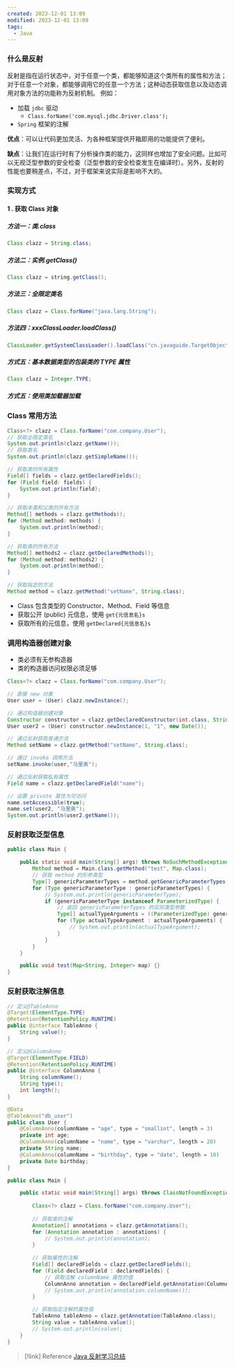 ```yaml
---
created: 2023-12-01 13:09
modified: 2023-12-01 13:09
tags:
  - Java
---
```


### 什么是反射
反射是指在运行状态中，对于任意一个类，都能够知道这个类所有的属性和方法；对于任意一个对象，都能够调用它的任意一个方法；这种动态获取信息以及动态调用对象方法的功能称为反射机制。
例如：
- 加载  `jdbc` 驱动
	- `Class.forName('com.mysql.jdbc.Driver.class');`
- `Spring` 框架的注解

**优点**：可以让代码更加灵活、为各种框架提供开箱即用的功能提供了便利。

**缺点**：让我们在运行时有了分析操作类的能力，这同样也增加了安全问题。比如可以无视泛型参数的安全检查（泛型参数的安全检查发生在编译时）。另外，反射的性能也要稍差点，不过，对于框架来说实际是影响不大的。

### 实现方式

#### 1 . 获取 Class 对象

##### 方法一：类.class

```java
Class clazz = String.class;
```

##### 方法二：实例.getClass()

```java
Class clazz = string.getClass();
```

##### 方法三：全限定类名

```java
Class clazz = Class.forName("java.lang.String");
```

##### 方法四：xxxClassLoader.loadClass()

```java
ClassLoader.getSystemClassLoader().loadClass("cn.javaguide.TargetObject");
```

##### 方式五：基本数据类型的包装类的 TYPE 属性

```java
Class clazz = Integer.TYPE;
```

##### 方式五：使用类加载器加载

### Class 常用方法

```java
Class<?> clazz = Class.forName("com.company.User");
// 获取全限定类名
System.out.println(clazz.getName());
// 获取类名
System.out.println(clazz.getSimpleName());

// 获取类的所有属性
Field[] fields = clazz.getDeclaredFields();
for (Field field: fields) {
    System.out.println(field);
}

// 获取本类和父类的所有方法
Method[] methods = clazz.getMethods();
for (Method method: methods) {
    System.out.println(method);
}

// 获取类的所有方法
Method[] methods2 = clazz.getDeclaredMethods();
for (Method method: methods2) {
    System.out.println(method);
}

// 获取指定的方法
Method method = clazz.getMethod("setName", String.class);
```

- Class 包含类型的 Constructor、Method、Field 等信息
- 获取公开 (public) 元信息，使用 `get{元信息名}s`
- 获取所有的元信息，使用 `getDeclared{元信息名}s`

### 调用构造器创建对象

- 类必须有无参构造器
- 类的构造器访问权限必须足够

```java
Class<?> clazz = Class.forName("com.company.User");

// 直接 new 对象
User user = (User) clazz.newInstance();

// 通过构造器创建对象
Constructor constructor = clazz.getDeclaredConstructor(int.class, String.class, Date.class);
User user2 = (User) constructor.newInstance(1, "1", new Date());

// 通过反射获取普通方法
Method setName = clazz.getMethod("setName", String.class);

// 通过 invoke 调用方法
setName.invoke(user,"马里奥");

// 通过反射获取私有属性
Field name = clazz.getDeclaredField("name");

// 设置 private 属性为可访问
name.setAccessible(true);
name.set(user2, "马里奥");
System.out.println(user2.getName());
```

### 反射获取泛型信息

```java
public class Main {

    public static void main(String[] args) throws NoSuchMethodException {
        Method method = Main.class.getMethod("test", Map.class);
        // 获取 method 的形参类型
        Type[] genericParameterTypes = method.getGenericParameterTypes();
        for (Type genericParameterType : genericParameterTypes) {
            // System.out.println(genericParameterType);
            if (genericParameterType instanceof ParameterizedType) {
                // 返回 genericParameterTypes 的实际类型参数
                Type[] actualTypeArguments = ((ParameterizedType) genericParameterType).getActualTypeArguments();
                for (Type actualTypeArgument : actualTypeArguments) {
                    // System.out.println(actualTypeArgument);
                }
            }
        }
    }

    public void test(Map<String, Integer> map) {}
}
```

### 反射获取注解信息

```java
// 定义@TableAnno
@Target(ElementType.TYPE)
@Retention(RetentionPolicy.RUNTIME)
public @interface TableAnno {
    String value();
}

// 定义@ColumnAnno
@Target(ElementType.FIELD)
@Retention(RetentionPolicy.RUNTIME)
public @interface ColumnAnno {
    String columnName();
    String type();
    int length();
}

@Data
@TableAnno("db_user")
public class User {
    @ColumnAnno(columnName = "age", type = "smallint", length = 3)
    private int age;
    @ColumnAnno(columnName = "name", type = "varchar", length = 20)
    private String name;
    @ColumnAnno(columnName = "birthday", type = "date", length = 10)
    private Date birthday;
}

public class Main {

    public static void main(String[] args) throws ClassNotFoundException {
    
        Class<?> clazz = Class.forName("com.company.User");
        
        // 获取类的注解
        Annotation[] annotations = clazz.getAnnotations();
        for (Annotation annotation : annotations) {
            // System.out.println(annotation);
        }
        
        // 获取属性的注解
        Field[] declaredFields = clazz.getDeclaredFields();
        for (Field declaredField : declaredFields) {
            // 获取注解 columnName 属性的值
            ColumnAnno annotation = declaredField.getAnnotation(ColumnAnno.class);
            // System.out.println(annotation.columnName());
        }

        // 获取指定注解的属性值
        TableAnno tableAnno = clazz.getAnnotation(TableAnno.class);
        String value = tableAnno.value();
        // System.out.println(value);
    }
}
```

> [!link] Reference
> [Java 反射学习总结](https://blog.csdn.net/KingBoyWorld/article/details/105230415)
